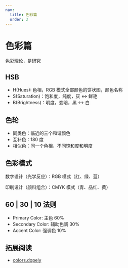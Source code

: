 ```yaml
---
nav:
  title: 色彩篇
  order: 3
---
```


# 色彩篇

色彩理论，是研究

## HSB

- H(Hues): 色相，RGB 模式全部颜色的饼状图，颜色名称
- S(Saturation)：饱和度，纯度，灰 <-> 鲜艳
- B(Brightness)：明度，变暗，黑 <-> 白

## 色轮

- 同类色：临近的三个和谐颜色
- 互补色：180 度
- 相似色：同一个色相，不同饱和度和明度

## 色彩模式

数字设计（光学反应）：RGB 模式（红、绿、蓝）

印刷设计（颜料组合）：CMYK 模式（青、品红、黄）

## 60 | 30 | 10 法则

- Primary Color: 主色 60%
- Secondary Color: 辅助色调 30%
- Accent Color: 强调色 10%

## 拓展阅读

- [colors.dopely](https://colors.dopely.top/)
